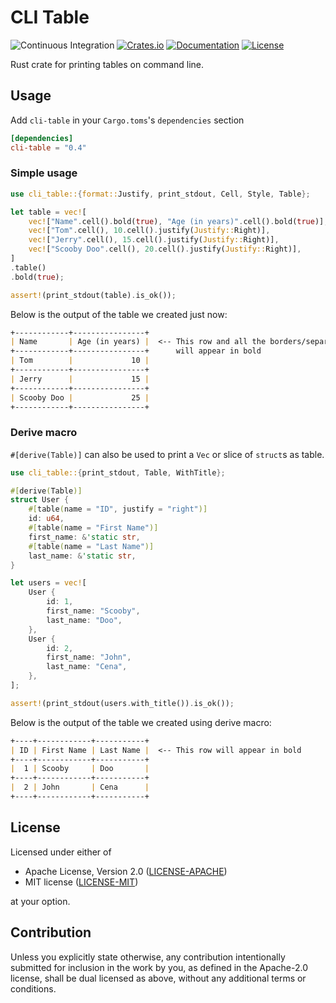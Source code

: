 # CLI Table

![Continuous Integration](https://github.com/devashishdxt/cli-table/workflows/Continuous%20Integration/badge.svg)
[![Crates.io](https://img.shields.io/crates/v/cli-table)](https://crates.io/crates/cli-table)
[![Documentation](https://docs.rs/cli-table/badge.svg)](https://docs.rs/cli-table)
[![License](https://img.shields.io/crates/l/cli-table)](https://github.com/devashishdxt/cli-table/blob/master/LICENSE-MIT)

Rust crate for printing tables on command line.

## Usage

Add `cli-table` in your `Cargo.toms`'s `dependencies` section

```toml
[dependencies]
cli-table = "0.4"
```

### Simple usage

```rust
use cli_table::{format::Justify, print_stdout, Cell, Style, Table};

let table = vec![
    vec!["Name".cell().bold(true), "Age (in years)".cell().bold(true)],
    vec!["Tom".cell(), 10.cell().justify(Justify::Right)],
    vec!["Jerry".cell(), 15.cell().justify(Justify::Right)],
    vec!["Scooby Doo".cell(), 20.cell().justify(Justify::Right)],
]
.table()
.bold(true);

assert!(print_stdout(table).is_ok());
```

Below is the output of the table we created just now:

```markdown
+------------+----------------+
| Name       | Age (in years) |  <-- This row and all the borders/separators
+------------+----------------+      will appear in bold
| Tom        |             10 |
+------------+----------------+
| Jerry      |             15 |
+------------+----------------+
| Scooby Doo |             25 |
+------------+----------------+
```

### Derive macro

`#[derive(Table)]` can also be used to print a `Vec` or slice of `struct`s as table.

```rust
use cli_table::{print_stdout, Table, WithTitle};

#[derive(Table)]
struct User {
    #[table(name = "ID", justify = "right")]
    id: u64,
    #[table(name = "First Name")]
    first_name: &'static str,
    #[table(name = "Last Name")]
    last_name: &'static str,
}

let users = vec![
    User {
        id: 1,
        first_name: "Scooby",
        last_name: "Doo",
    },
    User {
        id: 2,
        first_name: "John",
        last_name: "Cena",
    },
];

assert!(print_stdout(users.with_title()).is_ok());
```

Below is the output of the table we created using derive macro:

```markdown
+----+------------+-----------+
| ID | First Name | Last Name |  <-- This row will appear in bold
+----+------------+-----------+
|  1 | Scooby     | Doo       |
+----+------------+-----------+
|  2 | John       | Cena      |
+----+------------+-----------+
```

## License

Licensed under either of

- Apache License, Version 2.0 ([LICENSE-APACHE](LICENSE-APACHE))
- MIT license ([LICENSE-MIT](LICENSE-MIT))

at your option.

## Contribution

Unless you explicitly state otherwise, any contribution intentionally submitted for inclusion in the work by you, as
defined in the Apache-2.0 license, shall be dual licensed as above, without any additional terms or conditions.
